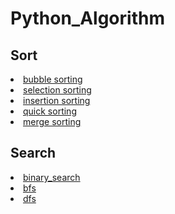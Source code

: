 # Python_Algorithm
## Sort

<li><a href = "https://github.com/rmsqor103/Python_Algorithm/blob/main/sorting/bubble_sorting.py">bubble sorting</a></li>
<li><a href = "https://github.com/rmsqor103/Python_Algorithm/blob/main/sorting/selection_sorting.py">selection sorting</a></li>
<li><a href = "https://github.com/rmsqor103/Python_Algorithm/blob/main/sorting/insertion_sorting.py">insertion sorting</a></li>
<li><a href = "https://github.com/rmsqor103/Python_Algorithm/blob/main/sorting/quick_sorting.py">quick sorting</a></li>
<li><a href = "https://github.com/rmsqor103/Python_Algorithm/blob/main/sorting/merge_sorting.py">merge sorting</a></li>

## Search


<li><a href = "https://github.com/rmsqor103/Python_Algorithm/blob/main/search/binary_search.py">binary_search</a></li>
<li><a href = "https://github.com/rmsqor103/Python_Algorithm/blob/main/search/bfs.py">bfs</a></li>
<li><a href = "https://github.com/rmsqor103/Python_Algorithm/blob/main/search/dfs.py">dfs</a></li>

